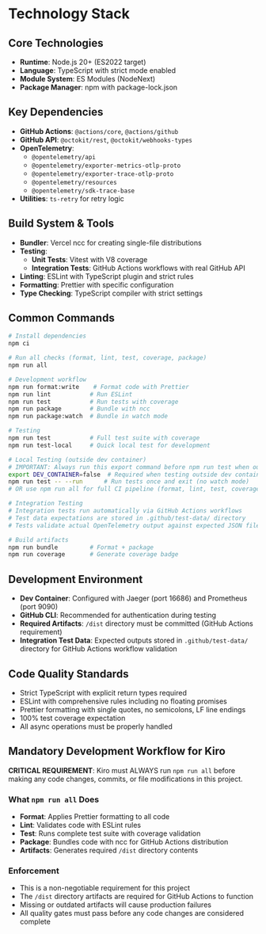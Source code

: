 # Technology Stack

## Core Technologies

- **Runtime**: Node.js 20+ (ES2022 target)
- **Language**: TypeScript with strict mode enabled
- **Module System**: ES Modules (NodeNext)
- **Package Manager**: npm with package-lock.json

## Key Dependencies

- **GitHub Actions**: `@actions/core`, `@actions/github`
- **GitHub API**: `@octokit/rest`, `@octokit/webhooks-types`
- **OpenTelemetry**:
  - `@opentelemetry/api`
  - `@opentelemetry/exporter-metrics-otlp-proto`
  - `@opentelemetry/exporter-trace-otlp-proto`
  - `@opentelemetry/resources`
  - `@opentelemetry/sdk-trace-base`
- **Utilities**: `ts-retry` for retry logic

## Build System & Tools

- **Bundler**: Vercel ncc for creating single-file distributions
- **Testing**:
  - **Unit Tests**: Vitest with V8 coverage
  - **Integration Tests**: GitHub Actions workflows with real GitHub API
- **Linting**: ESLint with TypeScript plugin and strict rules
- **Formatting**: Prettier with specific configuration
- **Type Checking**: TypeScript compiler with strict settings

## Common Commands

```bash
# Install dependencies
npm ci

# Run all checks (format, lint, test, coverage, package)
npm run all

# Development workflow
npm run format:write    # Format code with Prettier
npm run lint           # Run ESLint
npm run test           # Run tests with coverage
npm run package        # Bundle with ncc
npm run package:watch  # Bundle in watch mode

# Testing
npm run test           # Full test suite with coverage
npm run test-local     # Quick local test for development

# Local Testing (outside dev container)
# IMPORTANT: Always run this export command before npm run test when outside dev container
export DEV_CONTAINER=false  # Required when testing outside dev container
npm run test -- --run      # Run tests once and exit (no watch mode)
# OR use npm run all for full CI pipeline (format, lint, test, coverage, package)

# Integration Testing
# Integration tests run automatically via GitHub Actions workflows
# Test data expectations are stored in .github/test-data/ directory
# Tests validate actual OpenTelemetry output against expected JSON files

# Build artifacts
npm run bundle         # Format + package
npm run coverage       # Generate coverage badge
```

## Development Environment

- **Dev Container**: Configured with Jaeger (port 16686) and Prometheus
  (port 9090)
- **GitHub CLI**: Recommended for authentication during testing
- **Required Artifacts**: `/dist` directory must be committed (GitHub Actions
  requirement)
- **Integration Test Data**: Expected outputs stored in `.github/test-data/`
  directory for GitHub Actions workflow validation

## Code Quality Standards

- Strict TypeScript with explicit return types required
- ESLint with comprehensive rules including no floating promises
- Prettier formatting with single quotes, no semicolons, LF line endings
- 100% test coverage expectation
- All async operations must be properly handled

## Mandatory Development Workflow for Kiro

**CRITICAL REQUIREMENT**: Kiro must ALWAYS run `npm run all` before making any
code changes, commits, or file modifications in this project.

### What `npm run all` Does

- **Format**: Applies Prettier formatting to all code
- **Lint**: Validates code with ESLint rules
- **Test**: Runs complete test suite with coverage validation
- **Package**: Bundles code with ncc for GitHub Actions distribution
- **Artifacts**: Generates required `/dist` directory contents

### Enforcement

- This is a non-negotiable requirement for this project
- The `/dist` directory artifacts are required for GitHub Actions to function
- Missing or outdated artifacts will cause production failures
- All quality gates must pass before any code changes are considered complete
